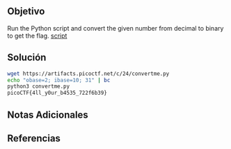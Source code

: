 ## Objetivo
Run the Python script and convert the given number from decimal to binary to get the flag.
[script](https://artifacts.picoctf.net/c/24/convertme.py)

## Solución
```bash
wget https://artifacts.picoctf.net/c/24/convertme.py
echo "obase=2; ibase=10; 31" | bc
python3 convertme.py
picoCTF{4ll_y0ur_b4535_722f6b39}
```

## Notas Adicionales


## Referencias

